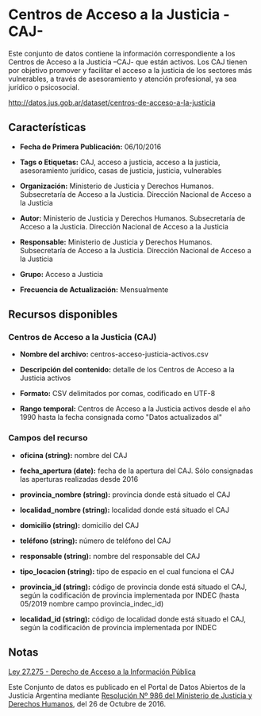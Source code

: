 Centros de Acceso a la Justicia -CAJ-
=====================================

Este conjunto de datos contiene la información correspondiente a los Centros de Acceso a la Justicia –CAJ- que están activos. Los CAJ tienen por objetivo promover y facilitar el acceso a la justicia de los sectores más vulnerables, a través de asesoramiento y atención profesional, ya sea jurídico o psicosocial.

http://datos.jus.gob.ar/dataset/centros-de-acceso-a-la-justicia

Características
---------------

-   **Fecha de Primera Publicación:** 06/10/2016

-   **Tags o Etiquetas:** CAJ, acceso a justicia, acceso a la justicia, asesoramiento jurídico, casas de justicia, justicia, vulnerables

-   **Organización:** Ministerio de Justicia y Derechos Humanos. Subsecretaría de Acceso a la Justicia. Dirección Nacional de Acceso a la Justicia

-   **Autor:** Ministerio de Justicia y Derechos Humanos. Subsecretaría de Acceso a la Justicia. Dirección Nacional de Acceso a la Justicia

-   **Responsable:** Ministerio de Justicia y Derechos Humanos. Subsecretaría de Acceso a la Justicia. Dirección Nacional de Acceso a la Justicia

-   **Grupo:** Acceso a Justicia

-   **Frecuencia de Actualización:** Mensualmente

Recursos disponibles
--------------------

### Centros de Acceso a la Justicia (CAJ)

-   **Nombre del archivo:** centros-acceso-justicia-activos.csv

-   **Descripción del contenido:** detalle de los Centros de Acceso a la Justicia activos

-   **Formato:** CSV delimitados por comas, codificado en UTF-8

-   **Rango temporal:** Centros de Acceso a la Justicia activos desde el año 1990 hasta la fecha consignada como "Datos actualizados al"

### Campos del recurso

-   **oficina (string):** nombre del CAJ

-   **fecha_apertura (date):** fecha de la apertura del CAJ. Sólo consignadas las aperturas realizadas desde 2016

-   **provincia_nombre (string):** provincia donde está situado el CAJ

-   **localidad_nombre (string):** localidad donde está situado el CAJ

-   **domicilio (string):** domicilio del CAJ

-   **teléfono (string):** número de teléfono del CAJ

-   **responsable (string):** nombre del responsable del CAJ

-   **tipo_locacion (string):** tipo de espacio en el cual funciona el CAJ

-   **provincia_id (string):** código de provincia donde está situado el CAJ, según la codificación de provincia implementada por INDEC (hasta 05/2019 nombre campo provincia_indec_id)

-   **localidad_id (string):** código de localidad donde está situado el CAJ, según la codificación de provincia implementada por INDEC 

Notas
------

[Ley 27.275 - Derecho de Acceso a la Información Pública]( http://servicios.infoleg.gob.ar/infolegInternet/anexos/265000-269999/265949/norma.htm)

Este Conjunto de datos es publicado en el Portal de Datos Abiertos de la Justicia Argentina mediante [Resolución Nº 986 del Ministerio de Justicia y Derechos Humanos](http://datos.jus.gob.ar/resoluciones/RESOL-2016-986-E-APN-MJ.pdf), del 26 de Octubre de 2016.

